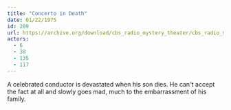 ```yaml
---
title: "Concerto in Death"
date: 01/22/1975
id: 209
url: https://archive.org/download/cbs_radio_mystery_theater/cbs_radio_mystery_theater-0201-0250.zip/cbs_radio_mystery_theater-0201-0250%2Fcbsrmt_0209_concerto_in_death.mp3
actors:
  - 6
  - 38
  - 135
  - 117
---
```

A celebrated conductor is devastated when his son dies. He can't accept the fact at all and slowly goes mad, much to the embarrassment of his family.